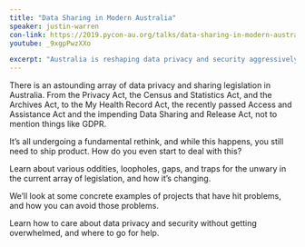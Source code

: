 ```yaml
---
title: "Data Sharing in Modern Australia"
speaker: justin-warren
con-link: https://2019.pycon-au.org/talks/data-sharing-in-modern-australia
youtube: _9xgpPwzXXo

excerpt: "Australia is reshaping data privacy and security aggressively on multiple fronts.How can you manage data security and privacy in your projects while the sands shift around you?"
---
```


There is an astounding array of data privacy and sharing legislation in Australia. From the Privacy Act, the Census and Statistics Act, and the Archives Act, to the My Health Record Act, the recently passed Access and Assistance Act and the impending Data Sharing and Release Act, not to mention things like GDPR.

It’s all undergoing a fundamental rethink, and while this happens, you still need to ship product. How do you even start to deal with this?

Learn about various oddities, loopholes, gaps, and traps for the unwary in the current array of legislation, and how it’s changing.

We’ll look at some concrete examples of projects that have hit problems, and how you can avoid those problems.

Learn how to care about data privacy and security without getting overwhelmed, and where to go for help.
